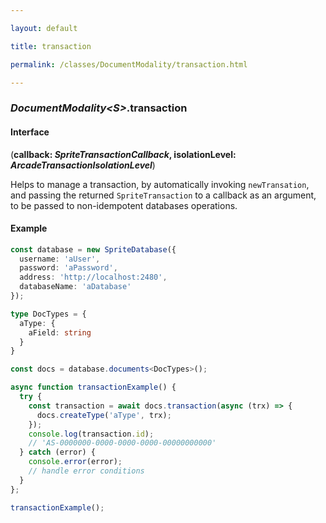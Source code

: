 ```yaml
---

layout: default

title: transaction

permalink: /classes/DocumentModality/transaction.html

---
```


### _DocumentModality&lt;S&gt;_.transaction

#### Interface

(**callback: *SpriteTransactionCallback*, isolationLevel: *ArcadeTransactionIsolationLevel***)

Helps to manage a transaction, by automatically invoking `newTransation`,
and passing the returned `SpriteTransaction` to a callback as an argument,
to be passed to non-idempotent databases operations.

#### Example

```ts
const database = new SpriteDatabase({
  username: 'aUser',
  password: 'aPassword',
  address: 'http://localhost:2480',
  databaseName: 'aDatabase'
});

type DocTypes = {
  aType: {
    aField: string
  }
}

const docs = database.documents<DocTypes>();

async function transactionExample() {
  try {
    const transaction = await docs.transaction(async (trx) => {
      docs.createType('aType', trx);
    });
    console.log(transaction.id);
    // 'AS-0000000-0000-0000-0000-00000000000'
  } catch (error) {
    console.error(error);
    // handle error conditions
  }
};

transactionExample();
```

